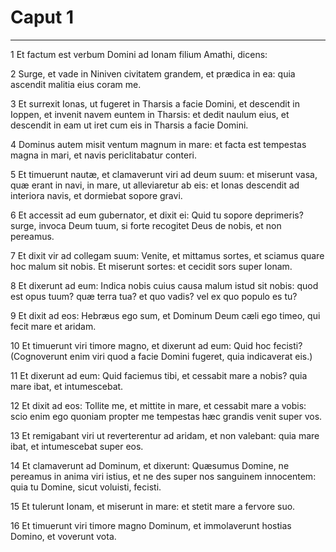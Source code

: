 # Caput 1

***

1 Et factum est verbum Domini ad Ionam filium Amathi, dicens:

2 Surge, et vade in Niniven civitatem grandem, et prædica in ea: quia ascendit malitia eius coram me.

3 Et surrexit Ionas, ut fugeret in Tharsis a facie Domini, et descendit in Ioppen, et invenit navem euntem in Tharsis: et dedit naulum eius, et descendit in eam ut iret cum eis in Tharsis a facie Domini.

4 Dominus autem misit ventum magnum in mare: et facta est tempestas magna in mari, et navis periclitabatur conteri.

5 Et timuerunt nautæ, et clamaverunt viri ad deum suum: et miserunt vasa, quæ erant in navi, in mare, ut alleviaretur ab eis: et Ionas descendit ad interiora navis, et dormiebat sopore gravi.

6 Et accessit ad eum gubernator, et dixit ei: Quid tu sopore deprimeris? surge, invoca Deum tuum, si forte recogitet Deus de nobis, et non pereamus.

7 Et dixit vir ad collegam suum: Venite, et mittamus sortes, et sciamus quare hoc malum sit nobis. Et miserunt sortes: et cecidit sors super Ionam.

8 Et dixerunt ad eum: Indica nobis cuius causa malum istud sit nobis: quod est opus tuum? quæ terra tua? et quo vadis? vel ex quo populo es tu?

9 Et dixit ad eos: Hebræus ego sum, et Dominum Deum cæli ego timeo, qui fecit mare et aridam.

10 Et timuerunt viri timore magno, et dixerunt ad eum: Quid hoc fecisti? (Cognoverunt enim viri quod a facie Domini fugeret, quia indicaverat eis.)

11 Et dixerunt ad eum: Quid faciemus tibi, et cessabit mare a nobis? quia mare ibat, et intumescebat.

12 Et dixit ad eos: Tollite me, et mittite in mare, et cessabit mare a vobis: scio enim ego quoniam propter me tempestas hæc grandis venit super vos.

13 Et remigabant viri ut reverterentur ad aridam, et non valebant: quia mare ibat, et intumescebat super eos.

14 Et clamaverunt ad Dominum, et dixerunt: Quæsumus Domine, ne pereamus in anima viri istius, et ne des super nos sanguinem innocentem: quia tu Domine, sicut voluisti, fecisti.

15 Et tulerunt Ionam, et miserunt in mare: et stetit mare a fervore suo.

16 Et timuerunt viri timore magno Dominum, et immolaverunt hostias Domino, et voverunt vota.

